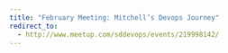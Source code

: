 ```yaml
---
title: "February Meeting: Mitchell’s Devops Journey"
redirect_to:
  - http://www.meetup.com/sddevops/events/219998142/
---
```

